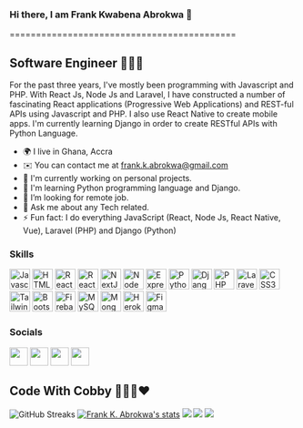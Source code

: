 ### Hi there, I am Frank Kwabena Abrokwa 👋
===========================================

Software Engineer 👨🏾‍💻
--------------------

For the past three years, I've mostly been programming with Javascript and PHP. With React Js, Node Js and Laravel, I have constructed a number of fascinating React applications (Progressive Web Applications) and REST-ful APIs using Javascript and PHP. I also use React Native to create mobile apps. I'm currently learning Django in order to create RESTful APIs with Python Language.

*   🌍  I live in Ghana, Accra
*   ✉️   You can contact me at [frank.k.abrokwa@gmail.com](mailto:sel3491justice@gmail.com)
*   🚀  I'm currently working on personal projects.
*   🧠  I'm learning Python programming language and Django.
*   🤔  I’m looking for remote job.
*   💬  Ask me about any Tech related.
*   ⚡   Fun fact: I do everything JavaScript (React, Node Js, React Native, Vue), Laravel (PHP) and Django (Python)

### Skills
<p align="left">
<a href="https://developer.mozilla.org/en-US/docs/Web/JavaScript" target="_blank" rel="noreferrer"><img src="https://kwabena-abrokwa.s3.af-south-1.amazonaws.com/javascript-colored.svg" width="36" height="36" alt="Javascript" /></a>
<a href="https://developer.mozilla.org/en-US/docs/Glossary/HTML5" target="_blank" rel="noreferrer"><img src="https://kwabena-abrokwa.s3.af-south-1.amazonaws.com/html5-colored.svg" width="36" height="36" alt="HTML5" /></a>
 <a href="https://reactjs.org/" target="_blank" rel="noreferrer"><img src="https://kwabena-abrokwa.s3.af-south-1.amazonaws.com/react-colored.svg" width="36" height="36" alt="React" /></a>
<a href="https://reactnative.dev/" target="_blank" rel="noreferrer"><img src="https://kwabena-abrokwa.s3.af-south-1.amazonaws.com/react-native-logo.png" width="36" height="36" alt="React Native" /></a>
 <a href="https://nextjs.org/docs" target="_blank" rel="noreferrer"><img src="https://kwabena-abrokwa.s3.af-south-1.amazonaws.com/nextjs-colored-dark.svg" width="36" height="36" alt="NextJs" /></a>
  <a href="https://nodejs.org/en/" target="_blank" rel="noreferrer"><img src="https://kwabena-abrokwa.s3.af-south-1.amazonaws.com/nodejs-colored.svg" width="36" height="36" alt="NodeJS" /></a>
  <a href="https://expressjs.com/" target="_blank" rel="noreferrer"><img src="https://kwabena-abrokwa.s3.af-south-1.amazonaws.com/express-colored-dark.svg" width="36" height="36" alt="Express" /></a>
<a href="https://www.python.org/doc/" target="_blank" rel="noreferrer"><img src="https://kwabena-abrokwa.s3.af-south-1.amazonaws.com/python-colored.svg" width="36" height="36" alt="Python" /></a>
<a href="https://docs.djangoproject.com/en/4.0/" target="_blank" rel="noreferrer"><img src="https://kwabena-abrokwa.s3.af-south-1.amazonaws.com/django-colored.svg" width="36" height="36" alt="Django" /></a>
<a href="https://www.php.net/docs.php" target="_blank" rel="noreferrer"><img src="https://kwabena-abrokwa.s3.af-south-1.amazonaws.com/php.png" width="36" height="36" alt="PHP" /></a>
<a href="https://laravel.com/docs/9.x" target="_blank" rel="noreferrer"><img src="https://kwabena-abrokwa.s3.af-south-1.amazonaws.com/laravel.png" width="36" height="36" alt="Laravel" /></a>
<a href="https://www.w3.org/TR/CSS/#css" target="_blank" rel="noreferrer"><img src="https://kwabena-abrokwa.s3.af-south-1.amazonaws.com/css3-colored.svg" width="36" height="36" alt="CSS3" /></a>
<a href="https://tailwindcss.com/" target="_blank" rel="noreferrer"><img src="https://kwabena-abrokwa.s3.af-south-1.amazonaws.com/tailwindcss-colored.svg" width="36" height="36" alt="TailwindCSS" /></a>
<a href="https://getbootstrap.com/" target="_blank" rel="noreferrer"><img src="https://kwabena-abrokwa.s3.af-south-1.amazonaws.com/bootstrap-colored.svg" width="36" height="36" alt="Bootstrap" /></a>
  <a href="https://firebase.google.com/" target="_blank" rel="noreferrer"><img src="https://kwabena-abrokwa.s3.af-south-1.amazonaws.com/firebase-colored.svg" width="36" height="36" alt="Firebase" /></a>
<a href="https://www.w3schools.com/sql/" target="_blank" rel="noreferrer"><img src="https://kwabena-abrokwa.s3.af-south-1.amazonaws.com/sql.jpeg" width="36" height="36" alt="MySQL" /></a>
  <a href="https://www.mongodb.com/atlas/database" target="_blank" rel="noreferrer"><img src="https://kwabena-abrokwa.s3.af-south-1.amazonaws.com/mongodb-colored.svg" width="36" height="36" alt="MongoDb" /></a>
  <a href="https://www.heroku.com" target="_blank" rel="noreferrer"><img src="https://kwabena-abrokwa.s3.af-south-1.amazonaws.com/heroku-colored.svg" width="36" height="36" alt="Heroku" /></a>
  <a href="https://figma.com/" target="_blank" rel="noreferrer"><img src="https://kwabena-abrokwa.s3.af-south-1.amazonaws.com/figma.svg" width="36" height="36" alt="Figma" /></a>
                    
### Socials
                  
<p align="left">
<a href="https://www.github.com/codewithcobby" target="_blank" rel="noreferrer"><img src="https://kwabena-abrokwa.s3.af-south-1.amazonaws.com/github-dark.svg" width="32" height="32" /></a>
  <a href="https://www.linkedin.com/in/frank-kwabena-abrokwa-ba54681b6" target="_blank" rel="noreferrer"><img src="https://kwabena-abrokwa.s3.af-south-1.amazonaws.com/linkedin.svg" width="32" height="32" /></a>
  <a href="https://www.twitter.com/codewithcobby" target="_blank" rel="noreferrer"><img src="https://kwabena-abrokwa.s3.af-south-1.amazonaws.com/twitter.svg" width="32" height="32" /></a>
  <a href="https://www.instagram.com/codewithcobby/" target="_blank" rel="noreferrer"><img src="https://kwabena-abrokwa.s3.af-south-1.amazonaws.com/instagram.svg" width="32" height="32" /></a></p>


## **Code With Cobby 🧘🏽‍♂️❤**
![GitHub Streaks](http://github-readme-streak-stats.herokuapp.com?user=codewithcobby&theme=dracula&hide_border=true)
[![Frank K. Abrokwa's stats](https://github-readme-stats.vercel.app/api?username=codewithcobby&show_icons=true&theme=github_dark)](https://github.com/codewithcobby)
![](https://github-profile-summary-cards.vercel.app/api/cards/profile-details?username=codewithcobby&theme=github_dark)
![](https://github-profile-summary-cards.vercel.app/api/cards/repos-per-language?username=codewithcobby&theme=github_dark)
![](https://github-profile-summary-cards.vercel.app/api/cards/most-commit-language?username=codewithcobby&theme=github_dark)


